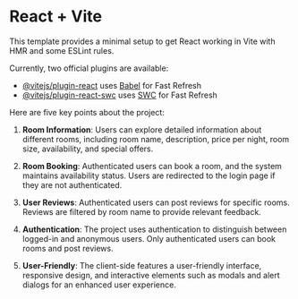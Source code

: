 # React + Vite

This template provides a minimal setup to get React working in Vite with HMR and some ESLint rules.

Currently, two official plugins are available:

- [@vitejs/plugin-react](https://github.com/vitejs/vite-plugin-react/blob/main/packages/plugin-react/README.md) uses [Babel](https://babeljs.io/) for Fast Refresh
- [@vitejs/plugin-react-swc](https://github.com/vitejs/vite-plugin-react-swc) uses [SWC](https://swc.rs/) for Fast Refresh



Here are five key points about the project:

1. **Room Information**: Users can explore detailed information about different rooms, including room name, description, price per night, room size, availability, and special offers.

2. **Room Booking**: Authenticated users can book a room, and the system maintains availability status. Users are redirected to the login page if they are not authenticated.

3. **User Reviews**: Authenticated users can post reviews for specific rooms. Reviews are filtered by room name to provide relevant feedback.

4. **Authentication**: The project uses authentication to distinguish between logged-in and anonymous users. Only authenticated users can book rooms and post reviews.

5. **User-Friendly**: The client-side features a user-friendly interface, responsive design, and interactive elements such as modals and alert dialogs for an enhanced user experience.
